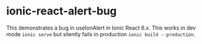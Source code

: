 # ionic-react-alert-bug

This demonstrates a bug in useIonAlert in Ionic React 6.x.  This works in dev mode `ionic serve` but silently fails in production `ionic build --production`.
